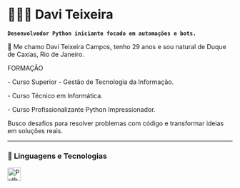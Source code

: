 # 👨🏻‍💻 Davi Teixeira

**`Desenvolvedor Python iniciante focado em automações e bots. `**

<p> 📒 Me chamo Davi Teixeira Campos, tenho 29 anos e sou natural de Duque de Caxias, Rio de Janeiro. </p>
<p>FORMAÇÃO</p>
<p>- Curso Superior - Gestão de Tecnologia da Informação.</p>
<p>- Curso Técnico em Informática.</p>
<p>- Curso Profissionalizante Python Impressionador.</p>
<p>Busco desafios para resolver problemas com código e transformar ideias em soluções reais.</p>
   
---

### 🤖 Linguagens e Tecnologias

<img 
    align="left" 
    alt="Python" 
    title="Python"
    width="30px" 
    style="padding-right: 10px;" 
    src="https://cdn.jsdelivr.net/gh/devicons/devicon@latest/icons/python/python-original.svg" 
/>
